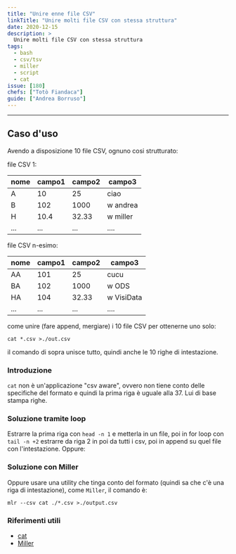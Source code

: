 ```yaml
---
title: "Unire enne file CSV"
linkTitle: "Unire molti file CSV con stessa struttura"
date: 2020-12-15
description: >
  Unire molti file CSV con stessa struttura
tags:
  - bash
  - csv/tsv
  - miller
  - script
  - cat
issue: [180]
chefs: ["Totò Fiandaca"]
guide: ["Andrea Borruso"]
---
```


---

## Caso d'uso

Avendo a disposizione 10 file CSV, ognuno cosi strutturato:

file CSV 1:

nome | campo1 | campo2 | campo3
-----|--------|--------|-------
A    | 10     | 25     | ciao
B    | 102    | 1000   | w andrea
H    | 10.4   | 32.33  | w miller
...  | ...    | ...    | ....

file CSV n-esimo:

nome | campo1 | campo2 | campo3
-----|--------|--------|-------
AA   | 101    | 25     | cucu
BA   | 102    | 1000   | w ODS
HA   | 104    | 32.33  | w VisiData
...  | ...    | ...    | ....

come unire (fare append, mergiare) i 10 file CSV per ottenerne uno solo:

```
cat *.csv >./out.csv
```

il comando di sopra unisce tutto, quindi anche le 10 righe di intestazione.

### Introduzione

`cat` non è un'applicazione "csv aware", ovvero non tiene conto delle specifiche del formato e quindi la prima riga è uguale alla 37. Lui di base stampa righe.

### Soluzione tramite loop

Estrarre la prima riga con `head -n 1` e metterla in un file, poi in for loop con `tail -n +2` estrarre da riga 2 in poi da tutti i csv, poi in append su quel file con l'intestazione. Oppure:

### Soluzione con Miller

Oppure usare una utility che tinga conto del formato (quindi sa che c'è una riga di intestazione), come `Miller`, il comando è:

```
mlr --csv cat ./*.csv >./output.csv
```

### Riferimenti utili

- [cat](https://it.wikipedia.org/wiki/Cat_(Unix))
- [Miller](http://johnkerl.org/miller/doc/reference-verbs.html#nest)